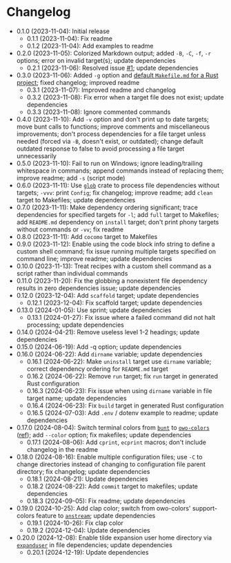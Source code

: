 # Changelog

* 0.1.0 (2023-11-04): Initial release
    * 0.1.1 (2023-11-04): Fix readme
    * 0.1.2 (2023-11-04): Add examples to readme
* 0.2.0 (2023-11-05): Colorized Markdown output; added `-B`, `-C`, `-f`, `-r` options; error on invalid target(s); update dependencies
    * 0.2.1 (2023-11-06): Resolved issue [#1]; update dependencies
* 0.3.0 (2023-11-06): Added `-g` option and [default `Makefile.md` for a Rust project]; fixed changelog; improved readme
    * 0.3.1 (2023-11-07): Improved readme and changelog
    * 0.3.2 (2023-11-08): Fix error when a target file does not exist; update dependencies
    * 0.3.3 (2023-11-08): Ignore commented commands
* 0.4.0 (2023-11-10): Add `-v` option and don't print up to date targets; move bunt calls to functions; improve comments and miscellaneous improvements; don't process dependencies for a file target unless needed (forced via `-B`, doesn't exist, or outdated); change default outdated response to false to avoid processing a file target unnecessarily
* 0.5.0 (2023-11-10): Fail to run on Windows; ignore leading/trailing whitespace in commands; append commands instead of replacing them; improve readme; add `-s` (script mode)
* 0.6.0 (2023-11-11): Use [`glob`] crate to process file dependencies without targets; `-vvv`: print `Config`; fix changelog; improve readme; add `clean` target to Makefiles; update dependencies
* 0.7.0 (2023-11-11): Make dependency ordering significant; trace dependencies for specified targets for `-l`; add `full` target to Makefiles; add `README.md` dependency on `install` target; don't print phony targets without commands or `-vv`; fix readme
* 0.8.0 (2023-11-11): Add `cocomo` target to Makefiles
* 0.9.0 (2023-11-12): Enable using the code block info string to define a custom shell command; fix issue running multiple targets specified on command line; improve readme; update dependencies
* 0.10.0 (2023-11-13): Treat recipes with a custom shell command as a script rather than individual commands
* 0.11.0 (2023-11-20): Fix the globbing a nonexistent file dependency results in zero dependencies issue; update dependencies
* 0.12.0 (2023-12-04): Add `scaffold` target; update dependencies
    * 0.12.1 (2023-12-04): Fix scaffold target; update dependencies
* 0.13.0 (2024-01-05): Use sprint; update dependencies
    * 0.13.1 (2024-01-27): Fix issue where a failed command did not halt processing; update dependencies
* 0.14.0 (2024-04-21): Remove useless level 1-2 headings; update dependencies
* 0.15.0 (2024-06-19): Add -q option; update dependencies
* 0.16.0 (2024-06-22): Add `dirname` variable; update dependencies
    * 0.16.1 (2024-06-22): Make `uninstall` target use `dirname` variable; correct dependency ordering for `README.md` target
    * 0.16.2 (2024-06-22): Remove `run` target; fix `run` target in generated Rust configuration
    * 0.16.3 (2024-06-23): Fix issue when using `dirname` variable in file target name; update dependencies
    * 0.16.4 (2024-06-23): Fix `build` target in generated Rust configuration
    * 0.16.5 (2024-07-03): Add `.env` / dotenv example to readme; update dependencies
* 0.17.0 (2024-08-04): Switch terminal colors from [`bunt`] to [`owo-colors`] ([ref][rain-rust-cli-colors]); add `--color` option; fix makefiles; update dependencies
    * 0.17.1 (2024-08-06): Add `cprint`, `ecprint` macros; don't include changelog in the readme
* 0.18.0 (2024-08-16): Enable multiple configuration files; use `-C` to change directories instead of changing to configuration file parent directory; fix changelog; update dependencies
    * 0.18.1 (2024-08-21): Update dependencies
    * 0.18.2 (2024-08-22): Add `commit` target to makefiles; update dependencies
    * 0.18.3 (2024-09-05): Fix readme; update dependencies
* 0.19.0 (2024-10-25): Add clap color; switch from owo-colors' support-colors feature to [`anstream`]; update dependencies
    * 0.19.1 (2024-10-26): Fix clap color
    * 0.19.2 (2024-12-04): Update dependencies
* 0.20.0 (2024-12-08): Enable tilde expansion user home directory via [`expanduser`] in file dependencies; update dependencies
    * 0.20.1 (2024-12-19): Update dependencies

[default `Makefile.md` for a Rust project]: styles/Makefile.rust.md
[#1]: https://github.com/qtfkwk/mkrs/issues/1
[`anstream`]: https://crates.io/crates/anstream
[`glob`]: https://crates.io/crates/glob
[`bunt`]: https://crates.io/crates/bunt
[`owo-colors`]: https://crates.io/crates/owo-colors
[`expanduser`]: https://crates.io/crates/expanduser
[rain-rust-cli-colors]: https://rust-cli-recommendations.sunshowers.io/managing-colors-in-rust.html

